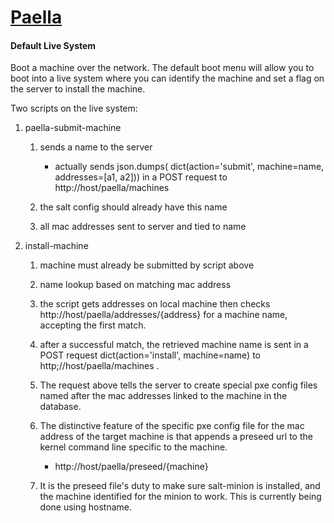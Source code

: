 # [Paella](#)

#### Default Live System

Boot a machine over the network.  The default boot menu will allow you to 
boot into a live system where you can identify the machine and set a flag 
on the server to install the machine.

Two scripts on the live system:

1. paella-submit-machine <name>
   
   1. sends a name to the server
   
	   - actually sends json.dumps(
		 dict(action='submit', machine=name, addresses=[a1, a2]))
		 in a POST request to http://host/paella/machines
   
   2. the salt config should already have this name
   
   3. all mac addresses sent to server and tied to name
   

2. install-machine
   
   1. machine must already be submitted by script above
   
   2. name lookup based on matching mac address
   
   3. the script gets addresses on local machine then checks 
   http://host/paella/addresses/{address} for a machine name, 
   accepting the first match.
		 
   4. after a successful match, the retrieved machine name is sent 
   in a POST request dict(action='install', machine=name) to
   http;//host/paella/machines .
   
   5. The request above tells the server to create special pxe config 
   files named after the mac addresses linked to the machine in the 
   database.
   
   6. The distinctive feature of the specific pxe config file for the
   mac address of the target machine is that appends a preseed 
   url to the kernel command line specific to the machine.
   
	   - http://host/paella/preseed/{machine}
	   
   7. It is the preseed file's duty to make sure salt-minion is installed,
   and the machine identified for the minion to work.  This is currently being 
   done using hostname.

